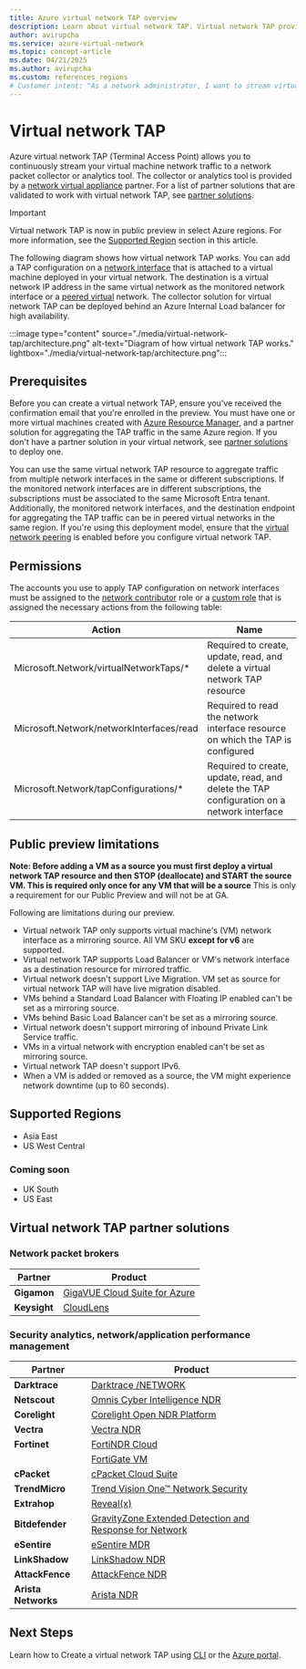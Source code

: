 ```yaml
---
title: Azure virtual network TAP overview
description: Learn about virtual network TAP. Virtual network TAP provides you with a copy of virtual machine network traffic that can be streamed to a packet collector.
author: avirupcha
ms.service: azure-virtual-network
ms.topic: concept-article
ms.date: 04/21/2025
ms.author: avirupcha
ms.custom: references_regions
# Customer intent: "As a network administrator, I want to stream virtual machine network traffic using a TAP configuration, so that I can analyze and monitor network performance effectively with a partner solution."
---
```


# Virtual network TAP

Azure virtual network TAP (Terminal Access Point) allows you to continuously stream your virtual machine network traffic to a network packet collector or analytics tool. The collector or analytics tool is provided by a [network virtual appliance](https://azure.microsoft.com/solutions/network-appliances/) partner. For a list of partner solutions that are validated to work with virtual network TAP, see [partner solutions](#virtual-network-tap-partner-solutions).

> [!IMPORTANT]
> Virtual network TAP is now in public preview in select Azure regions. For more information, see the [Supported Region](#supported-regions) section in this article.

The following diagram shows how virtual network TAP works. You can add a TAP configuration on a [network interface](virtual-network-network-interface.md) that is attached to a virtual machine deployed in your virtual network. The destination is a virtual network IP address in the same virtual network as the monitored network interface or a [peered virtual](virtual-network-peering-overview.md) network. The collector solution for virtual network TAP can be deployed behind an Azure Internal Load balancer for high availability.

:::image type="content" source="./media/virtual-network-tap/architecture.png" alt-text="Diagram of how virtual network TAP works." lightbox="./media/virtual-network-tap/architecture.png":::

## Prerequisites

Before you can create a virtual network TAP, ensure you've received the confirmation email that you're enrolled in the preview. You must have one or more virtual machines created with [Azure Resource Manager](../azure-resource-manager/management/overview.md?toc=%2fazure%2fvirtual-network%2ftoc.json), and a partner solution for aggregating the TAP traffic in the same Azure region. If you don't have a  partner solution in your virtual network, see [partner solutions](#virtual-network-tap-partner-solutions) to deploy one. 

You can use the same virtual network TAP resource to aggregate traffic from multiple network interfaces in the same or different subscriptions. If the monitored network interfaces are in different subscriptions, the subscriptions must be associated to the same Microsoft Entra tenant. Additionally, the monitored network interfaces, and the destination endpoint for aggregating the TAP traffic can be in peered virtual networks in the same region. If you're using this deployment model, ensure that the [virtual network peering](virtual-network-peering-overview.md) is enabled before you configure virtual network TAP.

## Permissions

The accounts you use to apply TAP configuration on network interfaces must be assigned to the [network contributor](../role-based-access-control/built-in-roles.md?toc=%2fazure%2fvirtual-network%2ftoc.json#network-contributor) role or a [custom role](../role-based-access-control/custom-roles.md?toc=%2fazure%2fvirtual-network%2ftoc.json) that is assigned the necessary actions from the following table:

| Action | Name |
|---|---|
| Microsoft.Network/virtualNetworkTaps/* | Required to create, update, read, and delete a virtual network TAP resource |
| Microsoft.Network/networkInterfaces/read | Required to read the network interface resource on which the TAP is configured |
| Microsoft.Network/tapConfigurations/* | Required to create, update, read, and delete the TAP configuration on a network interface |

## Public preview limitations
**Note: Before adding a VM as a source you must first deploy a virtual network TAP resource and then STOP (deallocate) and START the source VM. This is required only once for any VM that will be a source**
This is only a requirement for our Public Preview and will not be at GA.

Following are limitations during our preview.
- Virtual network TAP only supports virtual machine's (VM) network interface as a mirroring source. All VM SKU **except for v6** are supported.
- Virtual network TAP supports Load Balancer or VM's network interface as a destination resource for mirrored traffic.
- Virtual network doesn't support Live Migration. VM set as source for virtual network TAP will have live migration disabled.
- VMs behind a Standard Load Balancer with Floating IP enabled can't be set as a mirroring source.
- VMs behind Basic Load Balancer can't be set as a mirroring source.
- Virtual network doesn't support mirroring of inbound Private Link Service traffic.
- VMs in a virtual network with encryption enabled can't be set as mirroring source.
- Virtual network TAP doesn't support IPv6.
- When a VM is added or removed as a source, the VM might experience network downtime (up to 60 seconds).

## Supported Regions

- Asia East
- US West Central

### Coming soon

- UK South
- US East

## Virtual network TAP partner solutions

### Network packet brokers

|Partner|Product|
|-------------|----------|
|**Gigamon**|[GigaVUE Cloud Suite for Azure](https://www.gigamon.com/solutions/cloud/public-cloud/gigavue-cloud-suite-azure.html)|
|**Keysight**|[CloudLens](https://www.keysight.com/us/en/products/network-visibility/cloud-visibility/cloudlens-software-suite.html)|

### Security analytics, network/application performance management

|Partner|Product|
|-------------|----------|
|**Darktrace**|[Darktrace /NETWORK](https://www.darktrace.com/products/network)|
|**Netscout**|[Omnis Cyber Intelligence NDR](https://www.netscout.com/product/cyber-intelligence)|
|**Corelight**|[Corelight Open NDR Platform](https://corelight.com/solutions/why-open-ndr)|
|**Vectra**|[Vectra NDR](https://www.vectra.ai/products/ndr)|
|**Fortinet**|[FortiNDR Cloud](https://www.fortinet.com/products/network-detection-and-response)|
||[FortiGate VM](https://azuremarketplace.microsoft.com/en/marketplace/apps/fortinet.fortinet_fortigate-vm_v5?tab=Overview)|
|**cPacket**|[cPacket Cloud Suite](https://www.cpacket.com/cloud)|
|**TrendMicro**|[Trend Vision One™ Network Security](https://www.trendmicro.com/en_ca/business/products/network.html)|
|**Extrahop**|[Reveal(x)](https://www.extrahop.com/platform/revealx)|
|**Bitdefender**|[GravityZone Extended Detection and Response for Network](https://www.bitdefender.com/en-us/business/products/gravityzone-xdr)|
|**eSentire**|[eSentire MDR](https://www.esentire.com/how-we-do-it/signals/mdr-for-network)|
|**LinkShadow**|[LinkShadow NDR](https://www.linkshadow.com/products/network-detection-and-response)|
|**AttackFence**|[AttackFence NDR](https://www.attackfence.com/products/ndr)|
|**Arista Networks**|[Arista NDR](https://www.arista.com/en/products/network-detection-and-response)|

## Next Steps

Learn how to Create a virtual network TAP using [CLI](tutorial-tap-virtual-network-cli.md) or the [Azure portal](tutorial-virtual-network-tap-portal.md).
